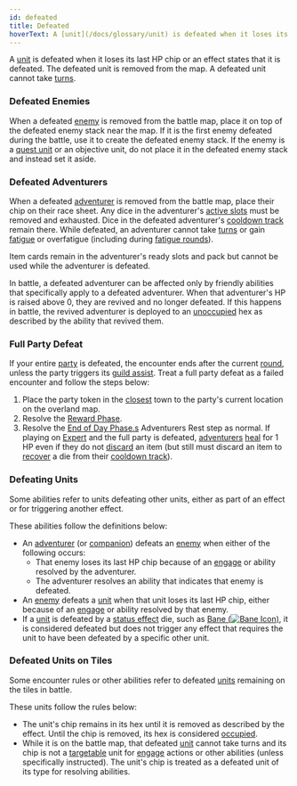 ```yaml
---
id: defeated
title: Defeated
hoverText: A [unit](/docs/glossary/unit) is defeated when it loses its last HP chip or an effect states that it is defeated
---
```


A [unit](/docs/glossary/unit) is defeated when it loses its last HP chip or an effect states that it is defeated. The defeated unit is removed from the map. A defeated unit cannot take [turns](/docs/glossary/turn).

### Defeated Enemies

When a defeated [enemy](/docs/glossary/enemy) is removed from the battle map, place it on top of the defeated enemy stack near the map. If it is the first enemy defeated during the battle, use it to create the defeated enemy stack. If the enemy is a [quest unit](/docs/glossary/quest-unit) or an objective unit, do not place it in the defeated enemy stack and instead set it aside.

### Defeated Adventurers

When a defeated [adventurer](/docs/glossary/adventurer) is removed from the battle map, place their chip on their race sheet. Any dice in the adventurer's [active slots](/docs/glossary/active-slot) must be removed and exhausted. Dice in the defeated adventurer's [cooldown track](/docs/glossary/cooldown-track) remain there. While defeated, an adventurer cannot take [turns](/docs/glossary/turn) or gain [fatigue](/docs/glossary/fatigue) or overfatigue (including during [fatigue rounds](/docs/glossary/fatigue-damage)).

Item cards remain in the adventurer's ready slots and pack but cannot be used while the adventurer is defeated.

In battle, a defeated adventurer can be affected only by friendly abilities that specifically apply to a defeated adventurer. When that adventurer's HP is raised above 0, they are revived and no longer defeated. If this happens in battle, the revived adventurer is deployed to an [unoccupied](/docs/glossary/occupied.) hex as described by the ability that revived them.

### Full Party Defeat

If your entire [party](/docs/glossary/party) is defeated, the encounter ends after the current [round](/docs/battles/battle-round), unless the party triggers its [guild assist](/docs/glossary/guild-assist). Treat a full party defeat as a failed encounter and follow the steps below:

1.  Place the party token in the [closest](/docs/glossary/closest) town to the party's current location on the overland map.
2.  Resolve the [Reward Phase](/docs/day/reward-phase).
3.  Resolve the [End of Day Phase.s](/docs/day/end-of-day-phase) Adventurers Rest step as normal. If playing on [Expert](/docs/difficulty-levels/expert) and the full party is defeated, [adventurers](/docs/glossary/adventurer) [heal](/docs/glossary/healing) for 1 HP even if they do not [discard](/docs/glossary/discard) an item (but still must discard an item to [recover](/docs/glossary/recover) a die from their [cooldown track](/docs/glossary/cooldown-track)).

### Defeating Units

Some abilities refer to units defeating other units, either as part of an effect or for triggering another effect.

These abilities follow the definitions below:

- An [adventurer](/docs/glossary/adventurer) (or [companion](/docs/glossary/companion)) defeats an [enemy](/docs/glossary/enemy) when either of the following occurs:
  - That enemy loses its last HP chip because of an [engage](/docs/battles/adventurer-turn/engage) or ability resolved by the adventurer.
  - The adventurer resolves an ability that indicates that enemy is defeated.
- An [enemy](/docs/glossary/enemy) defeats a [unit](/docs/glossary/unit) when that unit loses its last HP chip, either because of an [engage](/docs/battles/adventurer-turn/engage) or ability resolved by that enemy.
- If a [unit](/docs/glossary/unit) is defeated by a [status effect](/docs/battles/status-effects/) die, such as [Bane (<img src="/icons/bane.svg" alt="Bane Icon" class="icon-svg" />)](/docs/battles/status-effects/bane), it is considered defeated but does not trigger any effect that requires the unit to have been defeated by a specific other unit.

### Defeated Units on Tiles

Some encounter rules or other abilities refer to defeated [units](/docs/glossary/unit) remaining on the tiles in battle.

These units follow the rules below:

- The unit's chip remains in its hex until it is removed as described by the effect. Until the chip is removed, its hex is considered [occupied](/docs/glossary/occupied).
- While it is on the battle map, that defeated [unit](/docs/glossary/unit) cannot take turns and its chip is not a [targetable](/docs/glossary/targetable) unit for [engage](/docs/battles/adventurer-turn/engage) actions or other abilities (unless specifically instructed). The unit's chip is treated as a defeated unit of its type for resolving abilities.
